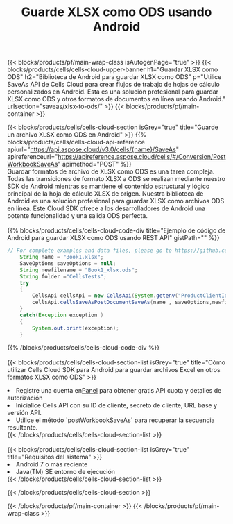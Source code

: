 ﻿---
title:  Guarde XLSX como ODS usando Android
description: Utilizando Aspose.Cells Cloud SDK para Android para guardar el archivo en formato XLSX como archivo en formato ODS.
---
{{< blocks/products/pf/main-wrap-class isAutogenPage="true" >}}
{{< blocks/products/cells/cells-cloud-upper-banner h1="Guardar XLSX como ODS" h2="Biblioteca de Android para guardar XLSX como ODS" p="Utilice SaveAs API de Cells Cloud para crear flujos de trabajo de hojas de cálculo personalizados en Android. Esta es una solución profesional para guardar XLSX como ODS y otros formatos de documentos en línea usando Android." urlsection="saveas/xlsx-to-ods/" >}}
{{< blocks/products/pf/main-container >}}

{{< blocks/products/cells/cells-cloud-section isGrey="true" title="Guarde un archivo XLSX como ODS en Android" >}}
{{% blocks/products/cells/cells-cloud-api-reference apiurl="https://api.aspose.cloud/v3.0/cells/{name}/SaveAs" apireferenceurl="https://apireference.aspose.cloud/cells/#/Conversion/PostWorkbookSaveAs" apimethod="POST" %}}
<br/>
Guardar formatos de archivo de XLSX como ODS es una tarea compleja. Todas las transiciones de formato XLSX a ODS se realizan mediante nuestro SDK de Android mientras se mantiene el contenido estructural y lógico principal de la hoja de cálculo XLSX de origen. Nuestra biblioteca de Android es una solución profesional para guardar XLSX como archivos ODS en línea. Este Cloud SDK ofrece a los desarrolladores de Android una potente funcionalidad y una salida ODS perfecta.
<br/>
<br/>
{{% blocks/products/cells/cells-cloud-code-div title="Ejemplo de código de Android para guardar XLSX como ODS usando REST API" gistPath="" %}}
  
```java
// For complete examples and data files, please go to https://github.com/aspose-cells-cloud/aspose-cells-cloud-android/
    String name = "Book1.xlsx";
    SaveOptions saveOptions = null;
    String newfilename = "Book1_xlsx.ods";
    String folder ="CellsTests";
    try
    {
        CellsApi cellsApi = new CellsApi(System.getenv("ProductClientId"), System.getenv("ProductClientSecret"));
        cellsApi.cellsSaveAsPostDocumentSaveAs(name , saveOptions,newfilename,false,false,folder,null,null,null,true);                       
    }
    catch(Exception exception )
    {
        System.out.print(exception);
    }
```
  
{{% /blocks/products/cells/cells-cloud-code-div %}}
<br/>
<br/>
{{< blocks/products/cells/cells-cloud-section-list isGrey="true" title="Cómo utilizar Cells Cloud SDK para Android para guardar archivos Excel en otros formatos XLSX como ODS" >}}
<li> Registre una cuenta en<a href="https://dashboard.aspose.cloud/">Panel</a> para obtener gratis API cuota y detalles de autorización</li>
<li>Inicialice Cells API con su ID de cliente, secreto de cliente, URL base y versión API.</li>
<li>Utilice el método `postWorkbookSaveAs` para recuperar la secuencia resultante.</li>
{{< /blocks/products/cells/cells-cloud-section-list >}}
<br/>
<br/>
{{< blocks/products/cells/cells-cloud-section-list isGrey="true" title="Requisitos del sistema" >}}
<li>Android 7 o más reciente</li>
<li>Java(TM) SE entorno de ejecución</li>
{{< /blocks/products/cells/cells-cloud-section-list >}}

{{< /blocks/products/cells/cells-cloud-section >}}

{{< /blocks/products/pf/main-container >}}
{{< /blocks/products/pf/main-wrap-class >}}
